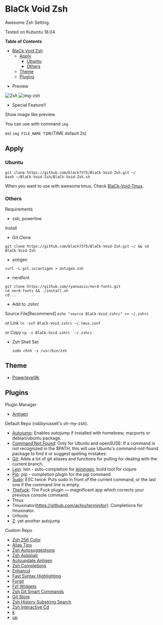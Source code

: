  
# BlaCk Void Zsh

Awesome Zsh Setting.

Tested on Kubuntu 18.04

<!-- markdown-toc start - Don't edit this section. Run M-x markdown-toc-refresh-toc -->
**Table of Contents**

- [BlaCk Void Zsh](#black-void-zsh)
    - [Apply](#apply)
        - [Ubuntu](#ubuntu)
        - [Others](#others)
    - [Theme](#theme)
    - [Plugins](#plugins)

<!-- markdown-toc end -->


* Preview

![Zsh](https://i.pinimg.com/originals/88/b4/db/88b4dbbd42b2c75afe2f3b9a27fc3747.png)
![img-zsh](https://i.pinimg.com/originals/1c/7c/c4/1c7cc4e4f88376d6900f7c420baf6d50.png)

* Special Feature!!

Show image like preview.

You can use with command `img`

ex)
`img FILE_NAME TIME`(TIME default 2s)

## Apply

### Ubuntu

``` shell
git clone https://github.com/black7375/BlaCk-Void-Zsh.git ~/
bash ~/BlaCk-Void-Zsh/BlaCk-Void-Zsh.sh
```

When you want to use with awesome tmux, Check [BlaCk-Void-Tmux](https://github.com/black7375/BlaCk-Void-Tmux/blob/master/README.md).

### Others

Requirements

* zsh, powerline

Install

* Git Clone

`git clone https://github.com/black7375/BlaCk-Void-Zsh.git ~/ && cd BlaCk-Void-Zsh`

* antigen

`curl -L git.io/antigen > antigen.zsh`

* nerdfont

``` shell
git clone https://github.com/ryanoasis/nerd-fonts.git
cd nerd-fonts && ./install.sh
cd ..
```

* Add to .zshrc

Source File[Recommend]
  `echo "source BlaCk-Void.zshrc" >> ~/.zshrc`

or Link
  `ln -svf BlaCk-Void.zshrc ~/.tmux.conf`

or Copy
  `cp -v BlaCk-Void.zshrc  ~/.zshrc`


* Zsh Shell Set

  `sudo chsh -s /usr/bin/zsh`

## Theme

* [Powerlevel9k](https://github.com/bhilburn/powerlevel9k)

## Plugins

Plugin Manager

* [Antigen](https://github.com/zsh-users/antigen)

Default Repo (robbyrussell's oh-my-zsh).

* [Autojump](https://github.com/wting/autojump):
  Enables autojump if installed with homebrew, macports or debian/ubuntu package.
* [Command Not Found](https://github.com/robbyrussell/oh-my-zsh/blob/master/plugins/command-not-found/command-not-found.plugin.zsh):
  Only for Ubuntu and openSUSE: If a command is not recognized in the $PATH, this will use Ubuntu's command-not-found package to find it or suggest spelling mistakes:
* [Git](https://github.com/robbyrussell/oh-my-zsh/wiki/Plugin:git):
  Adds a lot of git aliases and functions for pulling for dealing with the current branch.
* [Lein](https://github.com/robbyrussell/oh-my-zsh/tree/master/plugins/lein):
  lein - auto-completion for [leiningen](https://github.com/technomancy/leiningen), build tool for clojure
* [Pip](https://github.com/robbyrussell/oh-my-zsh/tree/master/plugins/pip):
  pip - completion plugin for the pip command
* [Sudo](https://github.com/robbyrussell/oh-my-zsh/tree/master/plugins/sudo):
  ESC twice: Puts sudo in front of the current command, or the last one if the command line is empty.
* [Thefuck](https://github.com/robbyrussell/oh-my-zsh/tree/master/plugins/thefuck):
  The Fuck plugin — magnificent app which corrects your previous console command.
* Tmux
* Tmuxinator(https://github.com/achiu/terminitor):
  Completions for tmuxinator.
* Urltools
* [Z](https://github.com/robbyrussell/oh-my-zsh/tree/master/plugins/z):
  yet another autojump

Custom Repo

* [Zsh 256 Color](https://github.com/chrissicool/zsh-256color)
* [Alias Tips](https://github.com/djui/alias-tips)
* [Zsh Autosuggestions](https://github.com/zsh-users/zsh-autosuggestions)
* [Zsh Autopair](https://github.com/hlissner/zsh-autopair)
* [Autoupdate Antigen](https://github.com/unixorn/autoupdate-antigen.zshplugin)
* [Zsh Completions](https://github.com/zsh-users/zsh-completions)
* [Enhancd](https://github.com/b4b4r07/enhancd)
* [Fast Syntax Highlighting](https://github.com/zdharma/fast-syntax-highlighting)
* [Forgit](https://github.com/wfxr/forgit)
* [Fzf Widgets](https://github.com/ytet5uy4/fzf-widgets)
* [Zsh Git Smart Commands](https://github.com/seletskiy/zsh-git-smart-commands)
* [Git Store](https://github.com/smallhadroncollider-deprecated/antigen-git-store)
* [Zsh History Substring Search](https://github.com/zsh-users/zsh-history-substring-search)
* [Zsh Interactive Cd](https://github.com/changyuheng/zsh-interactive-cd)
* [k](https://github.com/supercrabtree/k)
* [up](https://github.com/peterhurford/up.zsh)
